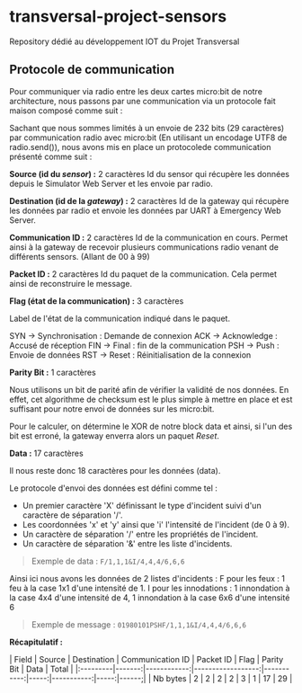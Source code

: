 # transversal-project-sensors
Repository dédié au développement IOT du Projet Transversal

## Protocole de communication 

Pour communiquer via radio entre les deux cartes micro:bit de notre architecture, nous passons par une communication via un protocole fait maison composé comme suit :

Sachant que nous sommes limités à un envoie de 232 bits (29 caractères) par communication radio avec micro:bit (En utilisant un encodage UTF8 de radio.send()), nous avons mis en place un protocolede communication présenté comme suit :

**Source (id du *sensor*) :** 2 caractères
Id du sensor qui récupère les données depuis le Simulator Web Server et les envoie par radio.

**Destination (id de la *gateway*) :** 2 caractères
Id de la gateway qui récupère les données par radio et envoie les données par UART à Emergency Web Server.

**Communication ID :** 2 caractères 
Id de la communication en cours. Permet ainsi à la gateway de recevoir plusieurs communications radio venant de différents sensors.
(Allant de 00 à 99)

**Packet ID :** 2 caractères
Id du paquet de la communication. Cela permet ainsi de reconstruire le message.

**Flag (état de la communication) :** 3 caractères

Label de l'état de la communication indiqué dans le paquet.

SYN -> Synchronisation : Demande de connexion
ACK -> Acknowledge : Accusé de réception
FIN -> Final : fin de la communication
PSH -> Push : Envoie de données
RST -> Reset : Réinitialisation de la connexion

**Parity Bit :** 1 caractères

Nous utilisons un bit de parité afin de vérifier la validité de nos données. En effet, cet algorithme de checksum est le plus simple à mettre en place et est suffisant pour notre envoi de données sur les micro:bit.

Pour le calculer, on détermine le XOR de notre block data et ainsi, si l'un des bit est erroné, la gateway enverra alors un paquet *Reset*.

**Data :** 17 caractères

Il nous reste donc 18 caractères pour les données (data).

Le protocole d'envoi des données est défini comme tel :
- Un premier caractère 'X' définissant le type d'incident suivi d'un caractère de séparation '/'.
- Les coordonnées 'x' et 'y' ainsi que 'i' l'intensité de l'incident (de 0 à 9).
- Un caractère de séparation '/' entre les propriétés de l'incident.
- Un caractère de séparation '&' entre les liste d'incidents.

> Exemple de data : `F/1,1,1&I/4,4,4/6,6,6`

Ainsi ici nous avons les données de 2 listes d'incidents :
F pour les feux : 1 feu à la case 1x1 d'une intensité de 1.
I pour les innodations : 1 innondation à la case 4x4 d'une intensité de 4, 1 innondation à la case 6x6 d'une intensité 6

> Exemple de message : `01980101PSHF/1,1,1&I/4,4,4/6,6,6`

**Récapitulatif :**

| Field    | Source | Destination | Communication ID  | Packet ID  | Flag | Parity Bit | Data | Total |
|:---------|-------:|------------:|------------------:|-----------:|-----:|-----------:|-----:|------;|
| Nb bytes |      2 |           2 |                 2 |          2 |    3 |          1 |   17 |    29 |
